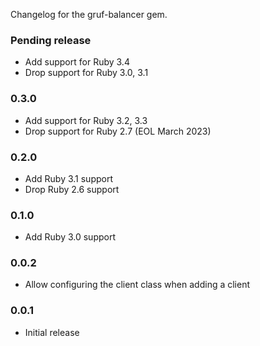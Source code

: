 Changelog for the gruf-balancer gem.

### Pending release

- Add support for Ruby 3.4
- Drop support for Ruby 3.0, 3.1

### 0.3.0

- Add support for Ruby 3.2, 3.3
- Drop support for Ruby 2.7 (EOL March 2023)

### 0.2.0

- Add Ruby 3.1 support
- Drop Ruby 2.6 support

### 0.1.0

- Add Ruby 3.0 support

### 0.0.2

- Allow configuring the client class when adding a client

### 0.0.1

- Initial release
